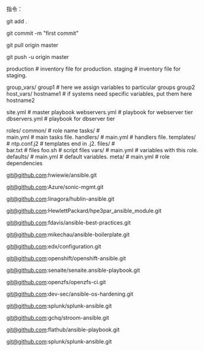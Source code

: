 指令：

git add .

git commit -m "first commit"

git pull origin master

git push -u origin master

production        # inventory file for production.
staging           # inventory file for staging.

group_vars/
   group1         # here we assign variables to particular groups
   group2
host_vars/
   hostname1      # if systems need specific variables, put them here
   hostname2

site.yml          # master playbook
webservers.yml    # playbook for webserver tier
dbservers.yml     # playbook for dbserver tier

roles/
  common/         # role name
    tasks/        #   
      main.yml    # main tasks file.
    handlers/     #
      main.yml    # handlers file.
    templates/    #
      ntp.conf.j2 # templates end in .j2.
    files/        #   
      bar.txt     # files
      foo.sh      # script files
    vars/         #
      main.yml    # variables with this role.
    defaults/     #
      main.yml    # default variables.
    meta/         #
      main.yml    # role dependencies

git@github.com:hwiewie/ansible.git

git@github.com:Azure/sonic-mgmt.git

git@github.com:linagora/hublin-ansible.git

git@github.com:HewlettPackard/hpe3par_ansible_module.git

git@github.com:fdavis/ansible-best-practices.git

git@github.com:mikechau/ansible-boilerplate.git

git@github.com:edx/configuration.git

git@github.com:openshift/openshift-ansible.git

git@github.com:senaite/senaite.ansible-playbook.git

git@github.com:openzfs/openzfs-ci.git

git@github.com:dev-sec/ansible-os-hardening.git

git@github.com:splunk/splunk-ansible.git

git@github.com:gchq/stroom-ansible.git

git@github.com:flathub/ansible-playbook.git

git@github.com:splunk/splunk-ansible.git

